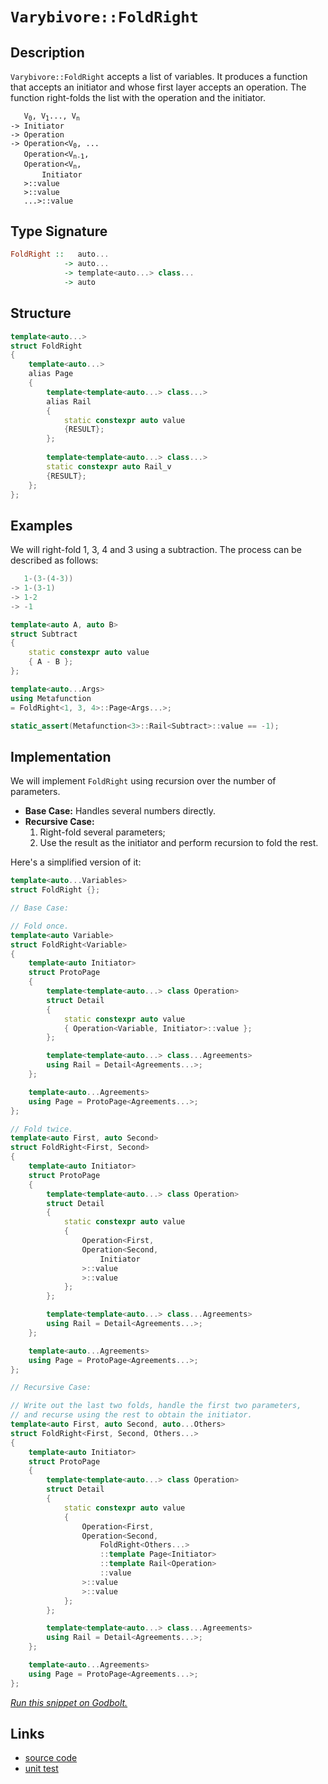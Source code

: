<!-- Copyright 2024 Feng Mofan
SPDX-License-Identifier: Apache-2.0 -->

# `Varybivore::FoldRight`

## Description

`Varybivore::FoldRight` accepts a list of variables.
It produces a function that accepts an initiator and whose first layer accepts an operation.
The function right-folds the list with the operation and the initiator.
<pre><code>   V<sub>0</sub>, V<sub>1</sub>..., V<sub>n</sub>
-> Initiator
-> Operation
-> Operation&lt;V<sub>0</sub>, ...
   Operation&lt;V<sub>n-1</sub>,
   Operation&lt;V<sub>n</sub>,
       Initiator
   &gt;::value
   &gt;::value
   ...&gt;::value</code></pre>

## Type Signature

```Haskell
FoldRight ::   auto...
            -> auto...
            -> template<auto...> class...
            -> auto
```

## Structure

```C++
template<auto...>
struct FoldRight
{
    template<auto...>
    alias Page
    {
        template<template<auto...> class...>
        alias Rail
        {
            static constexpr auto value
            {RESULT};
        };
        
        template<template<auto...> class...>
        static constexpr auto Rail_v
        {RESULT};
    };
};
```

## Examples

We will right-fold 1, 3, 4 and 3 using a subtraction.
The process can be described as follows:

```C++
   1-(3-(4-3))
-> 1-(3-1)
-> 1-2
-> -1
```

```C++
template<auto A, auto B>
struct Subtract
{
    static constexpr auto value
    { A - B };
};

template<auto...Args>
using Metafunction 
= FoldRight<1, 3, 4>::Page<Args...>;

static_assert(Metafunction<3>::Rail<Subtract>::value == -1);
```

## Implementation

We will implement `FoldRight` using recursion over the number of parameters.

- **Base Case:** Handles several numbers directly.
- **Recursive Case:**
  1. Right-fold several parameters;
  2. Use the result as the initiator and perform recursion to fold the rest.

Here's a simplified version of it:

```C++
template<auto...Variables>
struct FoldRight {};

// Base Case:

// Fold once.
template<auto Variable>
struct FoldRight<Variable>
{
    template<auto Initiator>
    struct ProtoPage
    {
        template<template<auto...> class Operation>
        struct Detail
        {
            static constexpr auto value
            { Operation<Variable, Initiator>::value };
        };

        template<template<auto...> class...Agreements>
        using Rail = Detail<Agreements...>;
    };

    template<auto...Agreements>
    using Page = ProtoPage<Agreements...>;
};

// Fold twice.
template<auto First, auto Second>
struct FoldRight<First, Second>
{
    template<auto Initiator>
    struct ProtoPage
    {
        template<template<auto...> class Operation>
        struct Detail
        {
            static constexpr auto value 
            { 
                Operation<First,
                Operation<Second,
                    Initiator
                >::value
                >::value
            };
        };

        template<template<auto...> class...Agreements>
        using Rail = Detail<Agreements...>;
    };

    template<auto...Agreements>
    using Page = ProtoPage<Agreements...>;
};

// Recursive Case:

// Write out the last two folds, handle the first two parameters,
// and recurse using the rest to obtain the initiator.
template<auto First, auto Second, auto...Others>
struct FoldRight<First, Second, Others...>
{
    template<auto Initiator>
    struct ProtoPage
    {
        template<template<auto...> class Operation>
        struct Detail
        {
            static constexpr auto value
            {
                Operation<First,
                Operation<Second,
                    FoldRight<Others...>
                    ::template Page<Initiator>
                    ::template Rail<Operation>
                    ::value
                >::value
                >::value
            };
        };

        template<template<auto...> class...Agreements>
        using Rail = Detail<Agreements...>;
    };

    template<auto...Agreements>
    using Page = ProtoPage<Agreements...>;
};
```

[*Run this snippet on Godbolt.*](https://godbolt.org/#z:OYLghAFBqd5QCxAYwPYBMCmBRdBLAF1QCcAaPECAMzwBtMA7AQwFtMQByARg9KtQYEAysib0QXACx8BBAKoBnTAAUAHpwAMvAFYTStJg1DIApACYAQuYukl9ZATwDKjdAGFUtAK4sGIAGxcpK4AMngMmAByPgBGmMQSGgDspAAOqAqETgwe3r566ZmOAmER0SxxCQCc/raY9sUMQgRMxAS5Pn6BdQ3Zza0EpVGx8YkpCi1tHflBEwND5ZUgNQCUtqhexMjsHASYLKkGeyYAzG5MXkQAdDcAaq14TDH0CqfYJhoAghPEXg4A1AAxTzoABKeGACAI/xMSSsSQAIqcrF8Pp8APTo/4WJhKf7nJQgNFozFAkH/ATbK5ovYHI6YU7nS6of73YiPZ4Mk7vL4/P7Q4G0MEQqGMtkc%2BhvYlwtH/OX/WmHJjHM4XIj/ACSDCyypIUq%2B8v%2BfIBymIqCIyiYwAZBvlsJRn0NhsV9MZLuVXKZ1xub3%2ByAMCgU/wA8ql4srsvrHU65cboQjMC06LKYzCZbbU/K5o5kH6BBNMKpUsR/mqWQA3MReG3RzNy%2B0hsPECMCMUPJ70Uia7WOXXEN4gECV7yYNNIk4OzOw8cOlMx90qtwLz1lm7U7l%2BgMKNefYDETD7RgEV7cudOryZIz/UFMOgwk4I/4JpO0Rm7/eHwTbn2nidn6fIsSGYKvsSqLquNzvgebBflGhoXuEwD/Ja1r3o%2BprmqgKGelBn7HmuUp/qiiKAaiXykoK6AKgA7ngVI0qBrqqsyQJ4MQExdmW/xCJgaAMOgUZxmSQrgpCBCMoCbEcdxvECAJp7EZO8rLoyXFajqRD9gptZGgQvwmmaFpWjWhr2mezqMR6bqWeBzIERu/q4kGobho0cGpkJz63q%2BwGmemOmZtmdF5gwBZFiWXHDtWMK%2BamDbmXWcouc2blnJJ7EEKQCWJclLYMIyPF8egWWxYlhrqb2mnZXWA5DlWJllaZ3KDlFDWJQBREBXaJGddVKlnP1XqoPZ2Cbk5O57tBR4njyXVyghV43nepyPl5yZnLhMH4T%2B7ydX5M5ATpg0QVcm3Te582Xkh2FochhlYcZb6TXh37rrts49bO5FYqCvGbJk5ajgS7CHaSADq7J7BSlwKggo4BtCBDUSy/BCgoXYIIY6D0LDo40BlNEsqkrSsIm8ToySWJY/8%2B7IP9o4LUhBBwzTmATAqLKoDESYMLj/zhBpJDUl8x0sel0lcYVcmcXZNzBsz5OCXp/LCcKYkSVJmUyUVXby3D7EjdKSlyqL6oVY8VXaYaQkYUZ1r/v5maDabw07WNgaNq5kZWx5ysAmtPlzWmxt1kFuZ8WFxalixrXVX5IeNblqVuOLmVx6mSfe24Uv8SVQeNZRomimcevk4bpWNf8g7Lshj1nObfYXZXhrVzZo5La%2BJdNnlTfN3KLX1enMa1bHFdTs1dUjkPY6kUHHVfUHztt6pstve7r1nbBPsxoz17ebdAdPR%2BW2vYRIfz4dFl0lZzHeqdz0n03u83Std2YdhR9TV%2Bhu9Z9oMAFSAKAcA9EJIgEABVsBCHAUA0B5FgEIP/nAz4xIzAnHCP6LwWB7xuD4tsVIx4owMWvrZdUnwZbqisNpISQgvDc2bA4I2Z4w4hUjhFGOg9gINkdAAWmxDPX%2BB0yKfBdjuYgwAZpol3gAWUTEwKgXgGAOGyDFFBD5VZF3EmcII/wThdkkLVD%2BG1xGn1/AvMOAB9Jy8QCAQFkS0BRSjk4nFqh3AqdC9JMEYRPVqaFX48K4CsZEHA1i0E4AAVl4H4DgWhSCoE4G4aw1gjQbC2KOcwJweCkAIJoEJawADWIBwmSCuBoSQXAkgnA0OEjQZh/D%2BDMAADkafoTgkheAsESBoUg0TYnxI4LwBQIBuk5JiSE0gcBYAwEQCADYBBUiXHIJQNABw6DxEiKTTgqhGn%2BB4f4SQ/xgDIFzFIK4ZheCYHwJpPA6A9D8EECIMQ7ApAyEEIoFQ6gxmkF0EEaizZUicB4KEiJUTclxM4MGS4CzoSoCoP8bZuz9mHOOf8U5Zh/gQA8Ks%2BgJYMmBN4KMrQawIBIBWakNZZAKAQDJRSkAwApBmD4HQPY7FKAxDBTEcIrQACegLeCcuYMQblwYYjaF4qMrJKytrBgYLQXlXysAxC8MAc4tBaBDO4LwLALBDDAHEAqti4q8CAw1bEwsf09h8vIIIeoYLaB4BiM2IVHgsBgr0ngTpmrSCA2IDEDImAEw6qMPaowuS1hUAMBI24eBMDURctErJ9zhCiHEC8pN7y1Bgp%2BfoXVKAkmWH0A6oZkA1ioAIdkDVPCJjyQRKYSw1gzB9J9eyLAxaIBrDsEa5wEBXDTD8EEUI4RhgVFGEEQoWQBB9oKBkCdDAFgjASLMeoXamiTHaJ4ToehO3KIEP0No86R2LtsGuqdsw10HqWIE9YmxtgSGBRwSJPSwX9PhTsvZByjknJKeiiAuBCAkBhGg/F2Sw1rDhkwLACR22kEKZIE4VwqgnCSJIMpZhJD%2BA0NU/wVRWkcHaaQTpmSriBH8I0qojSuD%2BGKVwcJiHai9N4P0wZwyQNjOJdMklsyoWLKpTSnFGy2CcFaCwcsSQeFMDGleLgVQrhcFKRcq5JAbl3NkI81N0h01KEzV83QjK/lMABZq%2B9j6GPgo4JC%2BZMNYWlmICJsTEnHJSZk3JjQGKsXkpxYBk4ZgVgErDRM0lqBsXxCWdSoLHnRjCdEzwxz9KqhcG6TQWgLKhkQHZV8gVPKrWZaFSKsVDgrVSqPDKuVYLFXKtVeqq12rdX6tifgWmjgTVgvNXTS1Xrwh7DCV8%2B1jqeUup2LE91nqsk%2Br9UoQNtXEL%2BYjVaBQ0bY3xqtUmtTzyNOyAzZ82Jumc2hrrVYAtvW22lvLfmTgVaCA1v2w2pt8QW1s3gB25dO6/A9v4qe4I/EL2jrSDOxoH3x2NG%2B0e7djQ93rryP2noK7wfA63SejdMxj3zCHYsUdHbUm3qvd1kzz7OA2bs%2BJyTSFpOydKRiv9mkvPAcJXk0g4HIOUHvfhwjMmylJFo0kSpkg0P7KCKZpjtgWO0/Y/ATjczoWhb4%2BszZHBhNIpYAocsuZyyk/pBMBT/6W0qYeSmtbrz5Baa2zoEAej9OGaBbh3HXz%2BkWehRSOF8uDmK%2BV/8VXMn1fQkxeFilXmTi%2BdY0SgLKAfc4ql6H0YyvUipAse7ixnurG2f2Uy5L5M2Ucq5UK7LmfhWivFYVoL0rZXyvq5gJVKqxBVa9TV4Ng2tWGuUc1r5rXLg7CyZ121PWHVOu5QNt17IRu8DG/6ybwbptsb4JG%2BbMa41hgTbwFbeuJDrbeUbrNpvdvGHzTYI7j24mndCpwdE1a831ssI2xjzabkPZLdDl7Lh3uI6h4OsoC7p1FGyADv72Q4dLt6LuhHSHLdZ7MHc9VHN/M9AYD7OYfdcAw9O9a9NJBAnHUFG3fHJ3f4F3FXNXD0dmX9RTXFIDAPEXMDTACDUYaDbrFnEAMwGTE4E4cJGpcpTDegpIUjJ9NAgZIXEZUDGDEASQcJBDcJRpOpKoSQKoSpJDLgPRbrE4VAvpTgPzNje9c5DghQrgkg71cmbIfgoAA)

## Links

- [source code](../../../../conceptrodon/varybivore/fold_right.hpp)
- [unit test](../../../../tests/unit/varybivore/fold_right.test.hpp)
